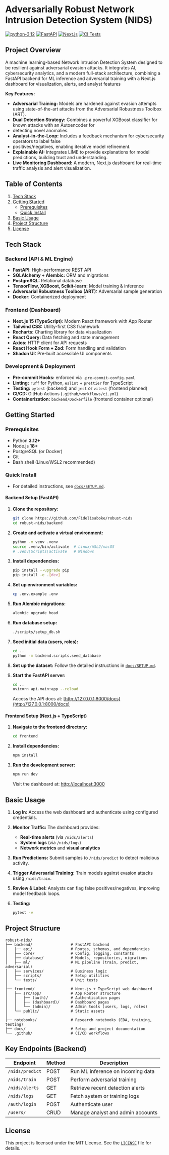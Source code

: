 # Adversarially Robust Network Intrusion Detection System (NIDS)

[![python-3.12](https://img.shields.io/badge/python-3.12%2B-blue)](https://www.python.org/)
[![FastAPI](https://img.shields.io/badge/backend-FastAPI-green)](https://fastapi.tiangolo.com/)
[![Next.js](https://img.shields.io/badge/frontend-Next.js-black)](https://nextjs.org/)
[![CI Tests](https://github.com/Fidelisaboke/robust-nids/actions/workflows/ci.yml/badge.svg)](https://github.com/Fidelisaboke/robust-nids/actions/workflows/test.yml)

## Project Overview

A machine learning-based Network Intrusion Detection System designed to be resilient against adversarial evasion
attacks.
It integrates AI, cybersecurity analytics, and a modern full-stack architecture, combining a FastAPI backend for ML
inference and adversarial training with a Next.js dashboard for visualization, alerts, and analyst features

**Key Features:**

* **Adversarial Training:** Models are hardened against evasion attempts using state-of-the-art attacks from the
  Adversarial Robustness Toolbox (ART).
* **Dual Detection Strategy:** Combines a powerful XGBoost classifier for known attacks with an Autoencoder for
* detecting novel anomalies.
* **Analyst-in-the-Loop:** Includes a feedback mechanism for cybersecurity operators to label false
* positives/negatives, enabling iterative model refinement.
* **Explainable AI:** Integrates LIME to provide explanations for model predictions, building trust and understanding.
* **Live Monitoring Dashboard:** A modern, Next.js dashboard for real-time traffic analysis and alert visualization.

## Table of Contents

1. [Tech Stack](#tech-stack)
2. [Getting Started](#getting-started)
    * [Prerequisites](#prerequisites)
    * [Quick Install](#quick-install)
3. [Basic Usage](#basic-usage)
4. [Project Structure](#project-structure)
5. [License](#license)

## Tech Stack

### Backend (API & ML Engine)

* **FastAPI**: High-performance REST API
* **SQLAlchemy + Alembic:** ORM and migrations
* **PostgreSQL:** Relational database
* **TensorFlow, XGBoost, Scikit-learn:** Model training & inference
* **Adversarial Robustness Toolbox (ART):** Adversarial sample generation
* **Docker:** Containerized deployment

### Frontend (Dashboard)

* **Next.js 15 (TypeScript)**: Modern React framework with App Router
* **Tailwind CSS:** Utility-first CSS framework
* **Recharts:** Charting library for data visualization
* **React Query:** Data fetching and state management
* **Axios:** HTTP client for API requests
* **React Hook Form + Zod:** Form handling and validation
* **Shadcn UI:** Pre-built accessible UI components

### Development & Deployment

* **Pre-commit Hooks:** enforced via `.pre-commit-config.yaml`
* **Linting:** `ruff` for Python, `eslint` + `prettier` for TypeScript
* **Testing:** `pytest` (backend) and `jest` or `vitest` (frontend planned)
* **CI/CD:** GitHub Actions (`.github/workflows/ci.yml`)
* **Containerization:** `backend/Dockerfile` (frontend container optional)

## Getting Started

### Prerequisites

* Python **3.12+**
* Node.js **18+**
* PostgreSQL (or Docker)
* Git
* Bash shell (Linux/WSL2 recommended)

### Quick Install

- For detailed instructions, see [`docs/SETUP.md`](docs/SETUP.md).

#### Backend Setup (FastAPI)

1. **Clone the repository:**

   ```bash
   git clone https://github.com/Fidelisaboke/robust-nids
   cd robust-nids/backend
   ```

2. **Create and activate a virtual environment:**

   ```bash
   python -m venv .venv
   source .venv/bin/activate  # Linux/WSL2/macOS
   # .venv\Scripts\activate   # Windows
   ```

3. **Install dependencies:**

   ```bash
   pip install --upgrade pip
   pip install -e .[dev]
   ```

4. **Set up environment variables:**

   ```bash
   cp .env.example .env
   ```

5. **Run Alembic migrations:**

   ```bash
   alembic upgrade head
   ```

6. **Run database setup:**

   ```bash
   ./scripts/setup_db.sh
   ```

7. **Seed initial data (users, roles):**

   ```bash
   cd ..
   python -m backend.scripts.seed_database
   ```

8. **Set up the dataset:** Follow the detailed instructions in [
   `docs/SETUP.md`](docs/SETUP.md#data-setup-tii-ssrc-23-dataset).

9. **Start the FastAPI server:**

   ```bash
   cd ..
   uvicorn api.main:app --reload
   ```

   Access the API docs at: [http://127.0.0.1:8000/docs](http://127.0.0.1:8000/docs)

#### Frontend Setup (Next.js + TypeScript)

1. **Navigate to the frontend directory:**

   ```bash
   cd frontend
   ```

2. **Install dependencies:**

   ```bash
   npm install
   ```

3. **Run the development server:**

   ```bash
   npm run dev
   ```

   Visit the dashboard at: [http://localhost:3000](http://localhost:3000)

## Basic Usage

1. **Log In:**
   Access the web dashboard and authenticate using configured credentials.

2. **Monitor Traffic:**
   The dashboard provides:

    * **Real-time alerts** (via `/nids/alerts`)
    * **System logs** (via `/nids/logs`)
    * **Network metrics** and **visual analytics**

3. **Run Predictions:**
   Submit samples to `/nids/predict` to detect malicious activity.

4. **Trigger Adversarial Training:**
   Train models against evasion attacks using `/nids/train`.

5. **Review & Label:**
   Analysts can flag false positives/negatives, improving model feedback loops.

6. **Testing:**

   ```bash
   pytest -v
   ```

## Project Structure

```
robust-nids/
├── backend/                 # FastAPI backend
│   ├── api/                 # Routes, schemas, and dependencies
│   ├── core/                # Config, logging, constants
│   ├── database/            # Models, repositories, migrations
│   ├── ml/                  # ML pipeline (train, predict, adversarial)
│   ├── services/            # Business logic
│   ├── scripts/             # Setup utilities
│   └── tests/               # Unit tests
│
├── frontend/                # Next.js + TypeScript web dashboard
│   ├── src/app/             # App Router structure
│   │   ├── (auth)/          # Authentication pages
│   │   ├── (dashboard)/     # Dashboard pages
│   │   └── (admin)/         # Admin tools (users, logs, roles)
│   └── public/              # Static assets
│
├── notebooks/               # Research notebooks (EDA, training, testing)
├── docs/                    # Setup and project documentation
└── .github/                 # CI/CD workflows
```

## Key Endpoints (Backend)

| Endpoint        | Method | Description                       |
|-----------------|--------|-----------------------------------|
| `/nids/predict` | POST   | Run ML inference on incoming data |
| `/nids/train`   | POST   | Perform adversarial training      |
| `/nids/alerts`  | GET    | Retrieve recent detection alerts  |
| `/nids/logs`    | GET    | Fetch system or training logs     |
| `/auth/login`   | POST   | Authenticate user                 |
| `/users/`       | CRUD   | Manage analyst and admin accounts |

## License

This project is licensed under the MIT License. See the [`LICENSE`](LICENSE) file for details.
